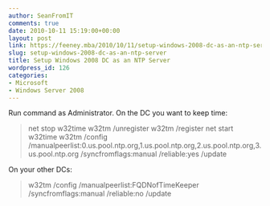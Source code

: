 ```yaml
---
author: SeanFromIT
comments: true
date: 2010-10-11 15:19:00+00:00
layout: post
link: https://feeney.mba/2010/10/11/setup-windows-2008-dc-as-an-ntp-server/
slug: setup-windows-2008-dc-as-an-ntp-server
title: Setup Windows 2008 DC as an NTP Server
wordpress_id: 126
categories:
- Microsoft
- Windows Server 2008
---
```


Run command as Administrator. On the DC you want to keep time:  


<blockquote>net stop w32time  
w32tm /unregister  
w32tm /register  
net start w32time  
w32tm /config /manualpeerlist:0.us.pool.ntp.org,1.us.pool.ntp.org,2.us.pool.ntp.org,3.us.pool.ntp.org /syncfromflags:manual /reliable:yes /update</blockquote>

On your other DCs: 

<blockquote>w32tm /config /manualpeerlist:FQDNofTimeKeeper /syncfromflags:manual /reliable:no /update</blockquote>
